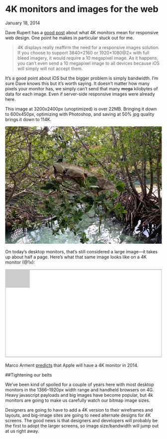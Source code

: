 # 4K monitors and images for the web

<p class="datestamp">January 18, 2014</p>

Dave Rupert has a [good post](http://daverupert.com/2014/01/4K-RWD/) about what 4K monitors mean for responsive web design. One point he makes in particular stuck out for me.

> 4K displays really reaffirm the need for a responsive images solution. If you choose to support 3840×2160 or 1920×1080@2× with full bleed imagery, it would require a 10 megapixel image. As it happens, you can’t even send a 10 megapixel image to all devices because iOS will simply will not accept them.

It’s a good point about iOS but the bigger problem is simply bandwidth. I’m sure Dave knows this but it’s worth saying. It doesn’t matter how many pixels your monitor has, we simply can’t send that many <del>mega</del> kilobytes of data for each image. Even if server-side responsive images were already here.

This image at 3200x2400px (unoptimized) is over 22MB. Bringing it down to 600x450px, optimizing with Photoshop, and saving at 50% jpg quality brings it down to 114K.

![Image of Iguana at Seaquarium in Miami, FL](img/iguana-600.jpg "What?")

On today’s desktop monitors, that’s still considered a large image—it takes up about half a page. Here’s what that same image looks like on a 4K monitor (@1x):

![Illustration of a 600 pixel image on a 4k monitor](img/600img-on-4k.png "I'm not a thumbnail!")

Marco Arment [predicts](http://www.marco.org/2014/01/08/retina-imac-mac-pro-prediction) that Apple will have a 4K monitor in 2014.

##Tightening our belts

We’ve been kind of spoiled for a couple of years here with most desktop monitors in the 1366–1920px width range and handheld browsers on 4G. Heavy javascript payloads and big images have become popular, but 4k monitors are going to make us carefully watch our bitmap image sizes.

Designers are going to have to add a 4K version to their wireframes and layouts, and big-image sites are going to need alternate designs for 4K screens. The good news is that designers and developers will probably be the first to adopt the larger screens, so image size/bandwidth will jump out at us right away.